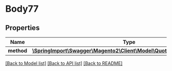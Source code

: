 # Body77

## Properties
Name | Type | Description | Notes
------------ | ------------- | ------------- | -------------
**method** | [**\SpringImport\Swagger\Magento2\Client\Model\QuoteDataPaymentInterface**](QuoteDataPaymentInterface.md) |  | 

[[Back to Model list]](../README.md#documentation-for-models) [[Back to API list]](../README.md#documentation-for-api-endpoints) [[Back to README]](../README.md)


